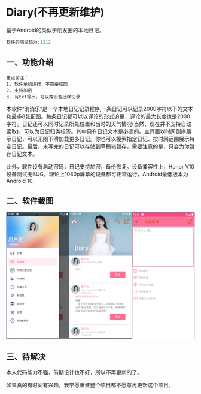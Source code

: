 # Diary(不再更新维护)
基于Android的类似于朋友圈的本地日记。

```java
软件的测试码为:1212
```



## 一、功能介绍

```
重点关注：
1. 软件单机运行，不需要联网
2. 支持加密
3. 有txt导出，可以跨设备迁移记录
```



本软件“消消乐”是一个本地日记记录程序,一条日记可以记录2000字符以下的文本和最多8张配图。每条日记都可以以评论的形式追更，评论的最大长度也是2000字符。日记还可以同时记录所处位置和当时的天气情况(当然，现在并不支持自动读取)，可以为日记归类标签。其中只有日记文本是必须的。主界面以时间倒序展示日记，可以无限下滑加载更多日记。你也可以搜索指定日记、按时间范围展示特定日记。最后，未写完的日记可以存储到草稿箱暂存，需要注意的是，只会为你暂存日记文本。

此外，软件设有启动密码，日记支持加密，备份恢复。设备兼容性上，Honor V10设备测试无BUG，理论上1080p屏幕的设备都可正常运行，Android最低版本为Android 10.

## 二、软件截图

![软件截图](img/01.png)

## 三、待解决

本人代码能力不强，前期设计也不好，所以不再更新的了。

如果真的有时间有兴趣，我宁愿重建整个项目都不愿意再更新这个项目。

